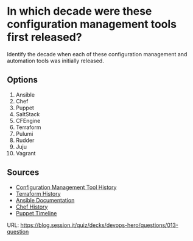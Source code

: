# In which decade were these configuration management tools first released?

Identify the decade when each of these configuration management and automation tools was initially released.

## Options
1. Ansible
2. Chef
3. Puppet
4. SaltStack
5. CFEngine
6. Terraform
7. Pulumi
8. Rudder
9. Juju
10. Vagrant

## Sources
- [Configuration Management Tool History](https://en.wikipedia.org/wiki/Comparison_of_open-source_configuration_management_software)
- [Terraform History](https://www.hashicorp.com/products/terraform)
- [Ansible Documentation](https://docs.ansible.com/)
- [Chef History](https://www.chef.io/products/chef-infra)
- [Puppet Timeline](https://puppet.com/docs/)

URL: https://blog.session.it/quiz/decks/devops-hero/questions/013-question